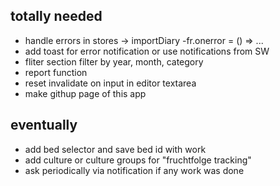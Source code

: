 ## totally needed
- handle errors in stores -> importDiary
  -fr.onerror = () => ...
- add toast for error notification or use notifications from SW
- fliter section filter by year, month, category
- report function
- reset invalidate on input in editor textarea
- make githup page of this app
## eventually
- add bed selector and save bed id with work
- add culture or culture groups for "fruchtfolge tracking"
- ask periodically via notification if any work was done